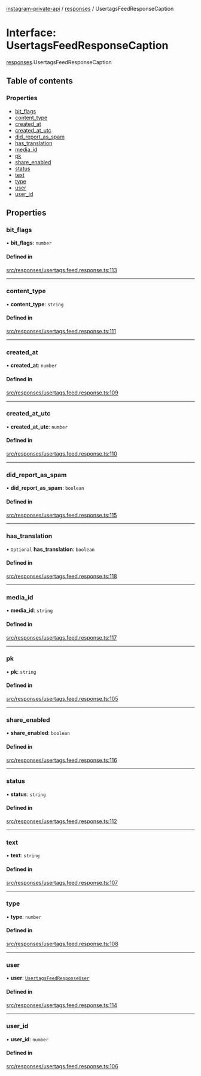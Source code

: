 [instagram-private-api](../../README.md) / [responses](../../modules/responses.md) / UsertagsFeedResponseCaption

# Interface: UsertagsFeedResponseCaption

[responses](../../modules/responses.md).UsertagsFeedResponseCaption

## Table of contents

### Properties

- [bit\_flags](UsertagsFeedResponseCaption.md#bit_flags)
- [content\_type](UsertagsFeedResponseCaption.md#content_type)
- [created\_at](UsertagsFeedResponseCaption.md#created_at)
- [created\_at\_utc](UsertagsFeedResponseCaption.md#created_at_utc)
- [did\_report\_as\_spam](UsertagsFeedResponseCaption.md#did_report_as_spam)
- [has\_translation](UsertagsFeedResponseCaption.md#has_translation)
- [media\_id](UsertagsFeedResponseCaption.md#media_id)
- [pk](UsertagsFeedResponseCaption.md#pk)
- [share\_enabled](UsertagsFeedResponseCaption.md#share_enabled)
- [status](UsertagsFeedResponseCaption.md#status)
- [text](UsertagsFeedResponseCaption.md#text)
- [type](UsertagsFeedResponseCaption.md#type)
- [user](UsertagsFeedResponseCaption.md#user)
- [user\_id](UsertagsFeedResponseCaption.md#user_id)

## Properties

### bit\_flags

• **bit\_flags**: `number`

#### Defined in

[src/responses/usertags.feed.response.ts:113](https://github.com/Nerixyz/instagram-private-api/blob/b3351b9/src/responses/usertags.feed.response.ts#L113)

___

### content\_type

• **content\_type**: `string`

#### Defined in

[src/responses/usertags.feed.response.ts:111](https://github.com/Nerixyz/instagram-private-api/blob/b3351b9/src/responses/usertags.feed.response.ts#L111)

___

### created\_at

• **created\_at**: `number`

#### Defined in

[src/responses/usertags.feed.response.ts:109](https://github.com/Nerixyz/instagram-private-api/blob/b3351b9/src/responses/usertags.feed.response.ts#L109)

___

### created\_at\_utc

• **created\_at\_utc**: `number`

#### Defined in

[src/responses/usertags.feed.response.ts:110](https://github.com/Nerixyz/instagram-private-api/blob/b3351b9/src/responses/usertags.feed.response.ts#L110)

___

### did\_report\_as\_spam

• **did\_report\_as\_spam**: `boolean`

#### Defined in

[src/responses/usertags.feed.response.ts:115](https://github.com/Nerixyz/instagram-private-api/blob/b3351b9/src/responses/usertags.feed.response.ts#L115)

___

### has\_translation

• `Optional` **has\_translation**: `boolean`

#### Defined in

[src/responses/usertags.feed.response.ts:118](https://github.com/Nerixyz/instagram-private-api/blob/b3351b9/src/responses/usertags.feed.response.ts#L118)

___

### media\_id

• **media\_id**: `string`

#### Defined in

[src/responses/usertags.feed.response.ts:117](https://github.com/Nerixyz/instagram-private-api/blob/b3351b9/src/responses/usertags.feed.response.ts#L117)

___

### pk

• **pk**: `string`

#### Defined in

[src/responses/usertags.feed.response.ts:105](https://github.com/Nerixyz/instagram-private-api/blob/b3351b9/src/responses/usertags.feed.response.ts#L105)

___

### share\_enabled

• **share\_enabled**: `boolean`

#### Defined in

[src/responses/usertags.feed.response.ts:116](https://github.com/Nerixyz/instagram-private-api/blob/b3351b9/src/responses/usertags.feed.response.ts#L116)

___

### status

• **status**: `string`

#### Defined in

[src/responses/usertags.feed.response.ts:112](https://github.com/Nerixyz/instagram-private-api/blob/b3351b9/src/responses/usertags.feed.response.ts#L112)

___

### text

• **text**: `string`

#### Defined in

[src/responses/usertags.feed.response.ts:107](https://github.com/Nerixyz/instagram-private-api/blob/b3351b9/src/responses/usertags.feed.response.ts#L107)

___

### type

• **type**: `number`

#### Defined in

[src/responses/usertags.feed.response.ts:108](https://github.com/Nerixyz/instagram-private-api/blob/b3351b9/src/responses/usertags.feed.response.ts#L108)

___

### user

• **user**: [`UsertagsFeedResponseUser`](UsertagsFeedResponseUser.md)

#### Defined in

[src/responses/usertags.feed.response.ts:114](https://github.com/Nerixyz/instagram-private-api/blob/b3351b9/src/responses/usertags.feed.response.ts#L114)

___

### user\_id

• **user\_id**: `number`

#### Defined in

[src/responses/usertags.feed.response.ts:106](https://github.com/Nerixyz/instagram-private-api/blob/b3351b9/src/responses/usertags.feed.response.ts#L106)
